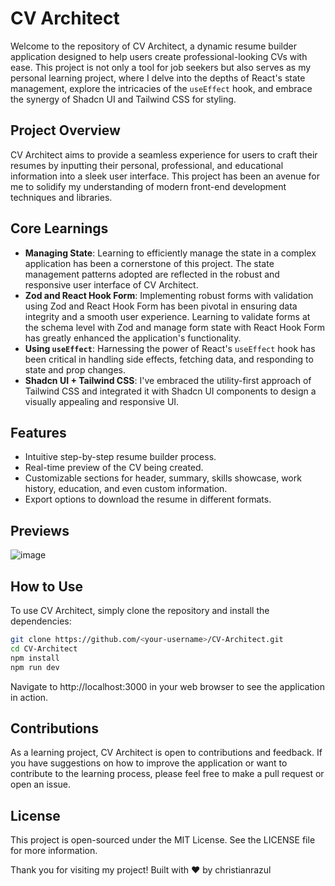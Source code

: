 # CV Architect

Welcome to the repository of CV Architect, a dynamic resume builder application designed to help users create professional-looking CVs with ease. This project is not only a tool for job seekers but also serves as my personal learning project, where I delve into the depths of React's state management, explore the intricacies of the `useEffect` hook, and embrace the synergy of Shadcn UI and Tailwind CSS for styling.

## Project Overview

CV Architect aims to provide a seamless experience for users to craft their resumes by inputting their personal, professional, and educational information into a sleek user interface. This project has been an avenue for me to solidify my understanding of modern front-end development techniques and libraries.

## Core Learnings

- **Managing State**: Learning to efficiently manage the state in a complex application has been a cornerstone of this project. The state management patterns adopted are reflected in the robust and responsive user interface of CV Architect.
- **Zod and React Hook Form**: Implementing robust forms with validation using Zod and React Hook Form has been pivotal in ensuring data integrity and a smooth user experience. Learning to validate forms at the schema level with Zod and manage form state with React Hook Form has greatly enhanced the application's functionality.
- **Using `useEffect`**: Harnessing the power of React's `useEffect` hook has been critical in handling side effects, fetching data, and responding to state and prop changes.
- **Shadcn UI + Tailwind CSS**: I've embraced the utility-first approach of Tailwind CSS and integrated it with Shadcn UI components to design a visually appealing and responsive UI.

## Features

- Intuitive step-by-step resume builder process.
- Real-time preview of the CV being created.
- Customizable sections for header, summary, skills showcase, work history, education, and even custom information.
- Export options to download the resume in different formats.

## Previews
![image](https://github.com/christianrazul/cv-architect/assets/101724618/41eafe6d-b53f-4989-b561-e6f34ff8797d)

## How to Use

To use CV Architect, simply clone the repository and install the dependencies:

```bash
git clone https://github.com/<your-username>/CV-Architect.git
cd CV-Architect
npm install
npm run dev
```
Navigate to http://localhost:3000 in your web browser to see the application in action.


## Contributions
As a learning project, CV Architect is open to contributions and feedback. If you have suggestions on how to improve the application or want to contribute to the learning process, please feel free to make a pull request or open an issue.

## License
This project is open-sourced under the MIT License. See the LICENSE file for more information.

Thank you for visiting my project!
Built with ❤️ by christianrazul

